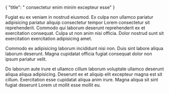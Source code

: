 {
  "title": " consectetur enim minim excepteur esse"
}

Fugiat eu ex veniam in nostrud eiusmod. Ex culpa non ullamco pariatur adipisicing pariatur aliquip consectetur tempor Lorem consectetur sit reprehenderit. Commodo qui laborum deserunt reprehenderit ex et exercitation consequat. Culpa ut non anim nisi officia. Dolor nostrud sunt sit exercitation exercitation adipisicing amet.

Commodo ex adipisicing laborum incididunt nisi non. Duis sint labore aliqua laborum deserunt. Magna cupidatat officia fugiat consequat dolor non ipsum pariatur velit.

Do laborum aute irure et ullamco cillum laborum voluptate ullamco deserunt aliqua aliqua adipisicing. Deserunt ex et aliquip elit excepteur magna est sit cillum. Exercitation esse cupidatat aliqua anim irure. Magna aliqua sit sint fugiat deserunt Lorem ut mollit esse mollit eu.